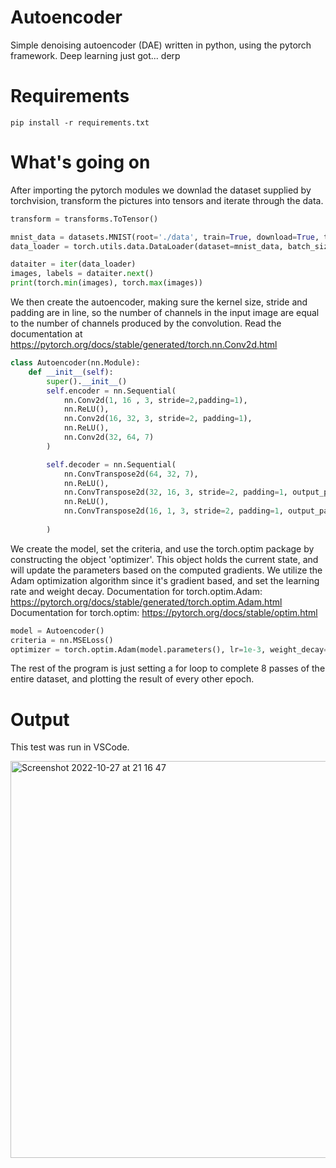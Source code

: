 # Autoencoder
Simple denoising autoencoder (DAE) written in python, using the pytorch framework. 
Deep learning just got... derp

# Requirements
```
pip install -r requirements.txt
```
# What's going on
After importing the pytorch modules we downlad the dataset supplied by torchvision, transform the pictures into tensors and iterate through the data.

```python
transform = transforms.ToTensor()

mnist_data = datasets.MNIST(root='./data', train=True, download=True, transform=transform)
data_loader = torch.utils.data.DataLoader(dataset=mnist_data, batch_size=64, shuffle=True)

dataiter = iter(data_loader)
images, labels = dataiter.next()
print(torch.min(images), torch.max(images))
```
We then create the autoencoder, making sure the kernel size, stride and padding are in line, so the number of channels in the input image are equal to the number of channels produced by the convolution. Read the documentation at https://pytorch.org/docs/stable/generated/torch.nn.Conv2d.html

```python
class Autoencoder(nn.Module):
    def __init__(self):
        super().__init__()
        self.encoder = nn.Sequential(
            nn.Conv2d(1, 16 , 3, stride=2,padding=1),
            nn.ReLU(),
            nn.Conv2d(16, 32, 3, stride=2, padding=1),
            nn.ReLU(),
            nn.Conv2d(32, 64, 7)
        )

        self.decoder = nn.Sequential(
            nn.ConvTranspose2d(64, 32, 7),
            nn.ReLU(),
            nn.ConvTranspose2d(32, 16, 3, stride=2, padding=1, output_padding=1),
            nn.ReLU(),
            nn.ConvTranspose2d(16, 1, 3, stride=2, padding=1, output_padding=1)
           
        )
```
We create the model, set the criteria, and use the torch.optim package by constructing the object 'optimizer'. This object holds the current state, and will update the parameters based on the computed gradients. We utilize the Adam optimization algorithm since it's gradient based, and set the learning rate and weight decay. 
Documentation for torch.optim.Adam: https://pytorch.org/docs/stable/generated/torch.optim.Adam.html
Documentation for torch.optim: https://pytorch.org/docs/stable/optim.html

```python
model = Autoencoder()
criteria = nn.MSELoss()
optimizer = torch.optim.Adam(model.parameters(), lr=1e-3, weight_decay=1e-5)
```
The rest of the program is just setting a for loop to complete 8 passes of the entire dataset, and plotting the result of every other epoch.
# Output
This test was run in VSCode.

<img width="635" alt="Screenshot 2022-10-27 at 21 16 47" src="https://user-images.githubusercontent.com/42718681/198379039-fd8f57ea-bd27-48d6-83c5-71126b85482a.png">


